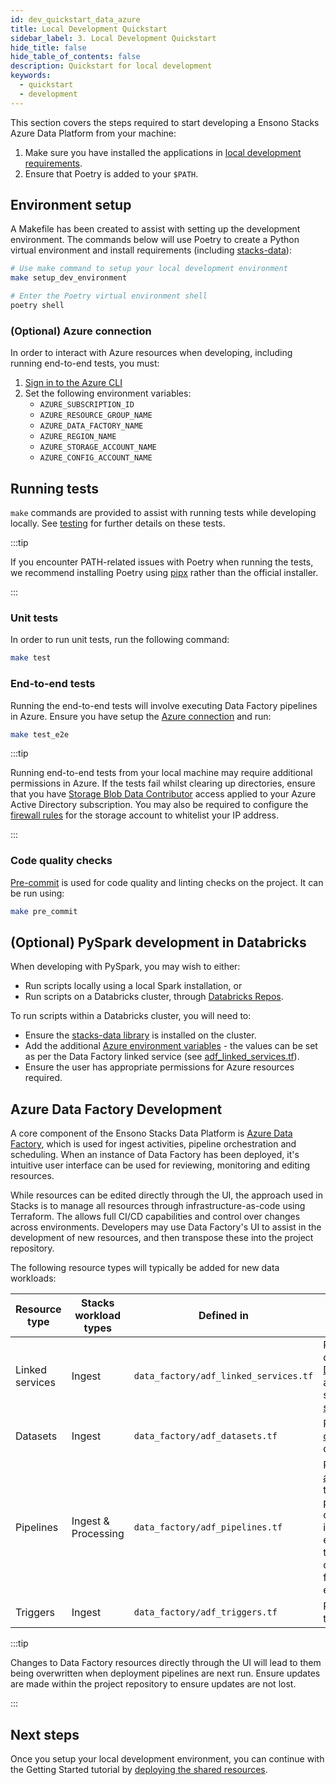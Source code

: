 ```yaml
---
id: dev_quickstart_data_azure
title: Local Development Quickstart
sidebar_label: 3. Local Development Quickstart
hide_title: false
hide_table_of_contents: false
description: Quickstart for local development
keywords:
  - quickstart
  - development
---
```


This section covers the steps required to start developing a Ensono Stacks Azure Data Platform from your machine:

1. Make sure you have installed the applications in [local development requirements](./requirements_data_azure.md#local-development).
2. Ensure that Poetry is added to your `$PATH`.

## Environment setup

A Makefile has been created to assist with setting up the development environment. The commands below will use Poetry to create a Python virtual environment and install requirements (including [stacks-data](../data_engineering/stacks_data_utilities.md)):

```bash
# Use make command to setup your local development environment
make setup_dev_environment

# Enter the Poetry virtual environment shell
poetry shell
```

### (Optional) Azure connection

In order to interact with Azure resources when developing, including running end-to-end tests, you must:

1. [Sign in to the Azure CLI](https://learn.microsoft.com/en-us/cli/azure/authenticate-azure-cli)
2. Set the following environment variables:
    - `AZURE_SUBSCRIPTION_ID`
    - `AZURE_RESOURCE_GROUP_NAME`
    - `AZURE_DATA_FACTORY_NAME`
    - `AZURE_REGION_NAME`
    - `AZURE_STORAGE_ACCOUNT_NAME`
    - `AZURE_CONFIG_ACCOUNT_NAME`

## Running tests

`make` commands are provided to assist with running tests while developing locally. See [testing](../data_engineering/testing_data_azure.md) for further details on these tests.

:::tip

If you encounter PATH-related issues with Poetry when running the tests, we recommend installing Poetry using
[pipx](https://python-poetry.org/docs/#installing-with-pipx) rather than the official installer.

:::

### Unit tests

In order to run unit tests, run the following command:

```bash
make test
```

### End-to-end tests

Running the end-to-end tests will involve executing Data Factory pipelines in Azure. Ensure you have setup the [Azure connection](#optional-azure-connection) and run:

```bash
make test_e2e
```

:::tip

Running end-to-end tests from your local machine may require additional permissions in Azure. If the tests fail whilst clearing up directories, ensure that you have [Storage Blob Data Contributor](https://learn.microsoft.com/en-us/azure/role-based-access-control/built-in-roles#storage-blob-data-contributor) access applied to your Azure Active Directory subscription. You may also be required to configure the [firewall rules](https://learn.microsoft.com/en-us/azure/storage/common/storage-network-security) for the storage account to whitelist your IP address.

:::

### Code quality checks

[Pre-commit](https://pre-commit.com/) is used for code quality and linting checks on the project. It can be run using:

```bash
make pre_commit
```

## (Optional) PySpark development in Databricks

When developing with PySpark, you may wish to either:

- Run scripts locally using a local Spark installation, or
- Run scripts on a Databricks cluster, through [Databricks Repos](https://learn.microsoft.com/en-us/azure/databricks/repos/).

To run scripts within a Databricks cluster, you will need to:

- Ensure the [stacks-data library](../data_engineering/stacks_data_utilities.md) is installed on the cluster.
- Add the additional [Azure environment variables](../data_engineering/stacks_data_utilities.md#azure-environment-variables) - the values can be set as per the Data Factory linked service (see [adf_linked_services.tf](https://github.com/Ensono/stacks-azure-data/blob/main/de_workloads/shared_resources/data_factory/adf_linked_services.tf)).
- Ensure the user has appropriate permissions for Azure resources required.

## Azure Data Factory Development

A core component of the Ensono Stacks Data Platform is [Azure Data Factory](https://learn.microsoft.com/en-us/azure/data-factory/), which is used for ingest activities, pipeline orchestration and scheduling. When an instance of Data Factory has been deployed, it's intuitive user interface can be used for reviewing, monitoring and editing resources.

While resources can be edited directly through the UI, the approach used in Stacks is to manage all resources through infrastructure-as-code using Terraform. The allows full CI/CD capabilities and control over changes across environments. Developers may use Data Factory's UI to assist in the development of new resources, and then transpose these into the project repository.

The following resource types will typically be added for new data workloads:

| Resource type | Stacks workload types | Defined in | Notes |
| ----- | ----- | ----- | ----- |
| Linked services | Ingest | `data_factory/adf_linked_services.tf` | Refer to Microsoft documentation for up-to-date details on [connector types supported by Data Factory](https://learn.microsoft.com/en-us/azure/data-factory/connector-overview), and Terraform documentation for adding [custom linked services](https://registry.terraform.io/providers/hashicorp/azurerm/latest/docs/resources/data_factory_linked_custom_service). Core linked services are added during deployment of [shared resources](./shared_resources_deployment_azure.md). |
| Datasets | Ingest | `data_factory/adf_datasets.tf` | Refer to Terraform documentation for adding [custom datasets](https://registry.terraform.io/providers/hashicorp/azurerm/latest/docs/resources/data_factory_custom_dataset). Core datasets are added during deployment of [shared resources](./shared_resources_deployment_azure.md). |
| Pipelines | Ingest & Processing | `data_factory/adf_pipelines.tf` | Pipelines are deployed using the Terraform [azurerm_resource_group_template_deployment](https://registry.terraform.io/providers/hashicorp/azurerm/latest/docs/resources/resource_group_template_deployment) type. These refer to a JSON file containing the pipeline definition. The pipeline definition JSON can be obtained after creating pipelines interactively through the Data Factory UI. If editing a pipeline in the Data Factory UI, click the `{}` icon to view the underlying JSON - this can then be copied into the workload's JSON file in the project repo (under the `resources` element). |
| Triggers | Ingest | `data_factory/adf_triggers.tf` | Refer to Terraform documentation for adding triggers, e.g. [tumbling window triggers](https://registry.terraform.io/providers/hashicorp/azurerm/latest/docs/resources/data_factory_tumbling_window). |

:::tip

Changes to Data Factory resources directly through the UI will lead to them being overwritten when deployment pipelines are next run. Ensure updates are made within the project repository to ensure updates are not lost.

:::

## Next steps

Once you setup your local development environment, you can continue with the Getting Started tutorial by [deploying the shared resources](./shared_resources_deployment_azure.md).
